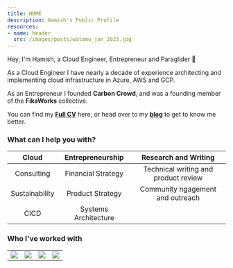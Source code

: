 ```yaml
---
title: HOME
description: Hamish's Public Profile
resources:
- name: header
  src: /images/posts/watamu_jan_2023.jpg
---
```


Hey, I'm Hamish, a Cloud Engineer, Entrepreneur and Paraglider :wave:

As a Cloud Engineer I have nearly a decade of experience architecting and implementing cloud infrastructure in Azure, AWS and GCP.

As an Entrepreneur I founded **Carbon Crowd**, and was a founding member of the **FikaWorks** collective.

You can find my **[Full CV](/misc/cv.pdf)** here, or head over to my **[blog](/post)** to get to know me better.

### What can I help you with?

<!-- - *DevOps pipeline creation*
- *Infrastructure Audit and Analysis*
- *Technical Writing*
- *Internal trainings for Kubernetes, CICD and Terraform*
- *Cloud Consulting*
- *Sustainable computing practices* -->

| Cloud | Entrepreneurship | Research and Writing |
| :---:            | :---:                  |      :---:                           |
| Consulting       | Financial Strategy     | Technical writing and product review
| Sustainability   | Product Strategy       | Community ngagement and outreach
| CICD             | Systems Architecture   |

### Who I've worked with
| | | | |
| :---: | :---: | :---: | :---: |
| ![](/images/companies/adidas.svg) | [![](/images/companies/grandvision.png)](https://grandvision.com/) | [![](/images/companies/esdu_logo.svg)](https://www.esdu.com/) | [![](/images/companies/dfinity.png)](https://www.dfinity.org/)